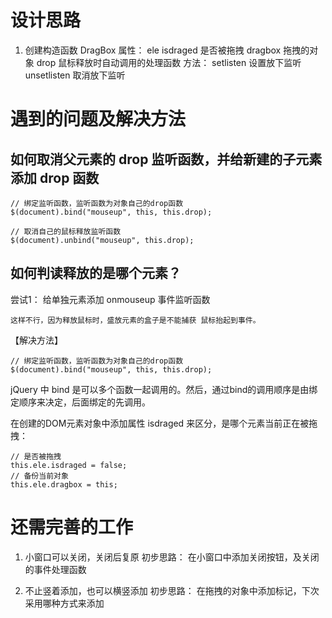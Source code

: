 
# 设计思路

1. 创建构造函数 DragBox
	属性：	ele
			isdraged  是否被拖拽
			dragbox   拖拽的对象
		drop    鼠标释放时自动调用的处理函数
	方法：
		setlisten	设置放下监听
		unsetlisten	取消放下监听



# 遇到的问题及解决方法

## 如何取消父元素的 drop 监听函数，并给新建的子元素添加 drop 函数

```
// 绑定监听函数，监听函数为对象自己的drop函数
$(document).bind("mouseup", this, this.drop);

// 取消自己的鼠标释放监听函数
$(document).unbind("mouseup", this.drop);
```

## 如何判读释放的是哪个元素？

尝试1： 给单独元素添加 onmouseup 事件监听函数

	这样不行，因为释放鼠标时，盛放元素的盒子是不能捕获 鼠标抬起到事件。

【解决方法】 
```
// 绑定监听函数，监听函数为对象自己的drop函数
$(document).bind("mouseup", this, this.drop);

```

jQuery 中 bind 是可以多个函数一起调用的。然后，通过bind的调用顺序是由绑定顺序来决定，后面绑定的先调用。

在创建的DOM元素对象中添加属性 isdraged 来区分，是哪个元素当前正在被拖拽：

```
// 是否被拖拽
this.ele.isdraged = false;
// 备份当前对象
this.ele.dragbox = this;
```

# 还需完善的工作

1. 小窗口可以关闭，关闭后复原
	初步思路： 在小窗口中添加关闭按钮，及关闭的事件处理函数

2. 不止竖着添加，也可以横竖添加
	初步思路： 在拖拽的对象中添加标记，下次采用哪种方式来添加


	